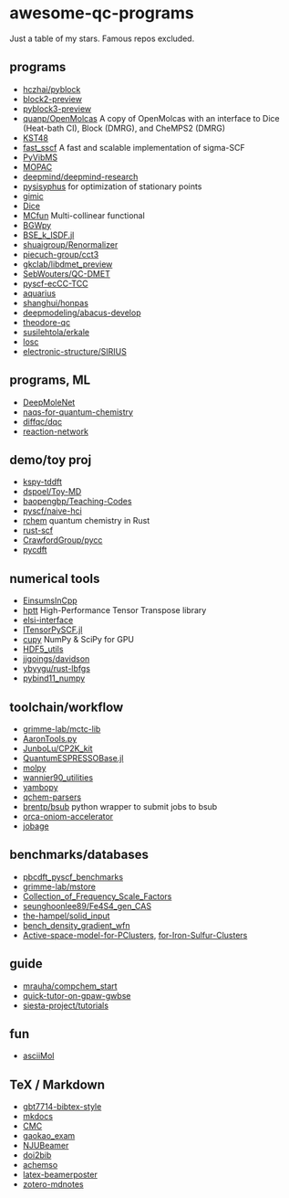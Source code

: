 # awesome-qc-programs
Just a table of my stars. Famous repos excluded.

## programs
* [hczhai/pyblock](https://github.com/hczhai/pyblock)
* [block2-preview](https://github.com/block-hczhai/block2-preview)
* [pyblock3-preview](https://github.com/block-hczhai/pyblock3-preview)
* [quanp/OpenMolcas](https://github.com/quanp/OpenMolcas) A copy of OpenMolcas with an interface to Dice (Heat-bath CI), Block (DMRG), and CheMPS2 (DMRG) 
* [KST48](https://github.com/RimoAccelerator/KST48)
* [fast_sscf](https://github.com/hongzhouye/fast_sscf) A fast and scalable implementation of sigma-SCF 
* [PyVibMS](https://github.com/smutao/PyVibMS)
* [MOPAC](https://github.com/openmopac/MOPAC)
* [deepmind/deepmind-research](https://github.com/deepmind/deepmind-research)
* [pysisyphus](https://github.com/eljost/pysisyphus) for optimization of stationary points
* [gimic](https://github.com/qmcurrents/gimic)
* [Dice](https://github.com/sanshar/Dice)
* [MCfun](https://github.com/Multi-collinear/MCfun) Multi-collinear functional 
* [BGWpy](https://github.com/BerkeleyGW/BGWpy)
* [BSE_k_ISDF.jl](https://github.com/fhenneke/BSE_k_ISDF.jl)
* [shuaigroup/Renormalizer](https://github.com/shuaigroup/Renormalizer)
* [piecuch-group/cct3](https://github.com/piecuch-group/cct3)
* [gkclab/libdmet_preview](https://github.com/gkclab/libdmet_preview)
* [SebWouters/QC-DMET](https://github.com/SebWouters/QC-DMET)
* [pyscf-ecCC-TCC](https://github.com/seunghoonlee89/pyscf-ecCC-TCC)
* [aquarius](https://github.com/devinamatthews/aquarius)
* [shanghui/honpas](https://github.com/shanghui/honpas)
* [deepmodeling/abacus-develop](https://github.com/deepmodeling/abacus-develop)
* [theodore-qc](https://github.com/felixplasser/theodore-qc)
* [susilehtola/erkale](https://github.com/susilehtola/erkale)
* [losc](https://github.com/Yang-Laboratory/losc)
* [electronic-structure/SIRIUS](https://github.com/electronic-structure/SIRIUS)

## programs, ML
* [DeepMoleNet](https://github.com/Frank-LIU-520/DeepMoleNet)
* [naqs-for-quantum-chemistry](https://github.com/tomdbar/naqs-for-quantum-chemistry)
* [diffqc/dqc](https://github.com/diffqc/dqc)
* [reaction-network](https://github.com/GENESIS-EFRC/reaction-network)

## demo/toy proj
* [kspy-tddft](https://github.com/pwborthwick/kspy-tddft)
* [dspoel/Toy-MD](https://github.com/dspoel/Toy-MD)
* [baopengbp/Teaching-Codes](https://github.com/baopengbp/Teaching-Codes)
* [pyscf/naive-hci](https://github.com/pyscf/naive-hci)
* [rchem](https://github.com/berquist/rchem) quantum chemistry in Rust
* [rust-scf](https://github.com/stanpapa/rust-scf)
* [CrawfordGroup/pycc](https://github.com/CrawfordGroup/pycc)
* [pycdft](https://github.com/MICCoMpy/pycdft)

## numerical tools
* [EinsumsInCpp](https://github.com/jturney/EinsumsInCpp)
* [hptt](https://github.com/springer13/hptt) High-Performance Tensor Transpose library 
* [elsi-interface](https://github.com/ElectronicStructureLibrary/elsi-interface)
* [ITensorPySCF.jl](https://github.com/mtfishman/ITensorPySCF.jl)
* [cupy](https://github.com/cupy/cupy) NumPy & SciPy for GPU 
* [HDF5_utils](https://github.com/jterwin/HDF5_utils)
* [jjgoings/davidson](https://github.com/jjgoings/davidson)
* [ybyygu/rust-lbfgs](https://github.com/ybyygu/rust-lbfgs)
* [pybind11_numpy](https://github.com/jamesETsmith/pybind11_numpy)

## toolchain/workflow
* [grimme-lab/mctc-lib](https://github.com/grimme-lab/mctc-lib)
* [AaronTools.py](https://github.com/QChASM/AaronTools.py)
* [JunboLu/CP2K_kit](https://github.com/JunboLu/CP2K_kit)
* [QuantumESPRESSOBase.jl](https://github.com/MineralsCloud/QuantumESPRESSOBase.jl)
* [molpy](https://github.com/steabert/molpy)
* [wannier90_utilities](https://github.com/cationly/wannier90_utilities)
* [yambopy](https://github.com/henriquemiranda/yambopy)
* [qchem-parsers](https://github.com/abelcarreras/qchem-parsers)
* [brentp/bsub](https://github.com/brentp/bsub) python wrapper to submit jobs to bsub
* [orca-oniom-accelerator](https://github.com/Hare80/orca-oniom-accelerator)
* [jobage](https://github.com/c4rO-0/jobage)

## benchmarks/databases
* [pbcdft_pyscf_benchmarks](https://github.com/Jasonmyu/pbcdft_pyscf_benchmarks)
* [grimme-lab/mstore](https://github.com/grimme-lab/mstore)
* [Collection_of_Frequency_Scale_Factors](https://github.com/liyuanhe211/Collection_of_Frequency_Scale_Factors)
* [seunghoonlee89/Fe4S4_gen_CAS](https://github.com/seunghoonlee89/Fe4S4_gen_CAS)
* [the-hampel/solid_input](https://github.com/the-hampel/solid_input)
* [bench_density_gradient_wfn](https://github.com/zyth0s/bench_density_gradient_wfn)
* [Active-space-model-for-PClusters](https://github.com/zhendongli2008/Active-space-model-for-PClusters), [for-Iron-Sulfur-Clusters](https://github.com/zhendongli2008/Active-space-model-for-Iron-Sulfur-Clusters)

## guide
* [mrauha/compchem_start](https://github.com/mrauha/compchem_start)
* [quick-tutor-on-gpaw-gwbse](https://github.com/minyez/quick-tutor-on-gpaw-gwbse)
* [siesta-project/tutorials](https://github.com/siesta-project/tutorials)

## fun
* [asciiMol](https://github.com/dewberryants/asciiMol)

## TeX / Markdown
* [gbt7714-bibtex-style](https://github.com/zepinglee/gbt7714-bibtex-style)
* [mkdocs](https://github.com/mkdocs/mkdocs)
* [CMC](https://github.com/shaodongtang/CMC)
* [gaokao_exam](https://github.com/shaodongtang/gaokao_exam)
* [NJUBeamer](https://github.com/nju-lug/NJUBeamer)
* [doi2bib](https://github.com/schneiderfelipe/doi2bib)
* [achemso](https://github.com/josephwright/achemso)
* [latex-beamerposter](https://github.com/deselaers/latex-beamerposter)
* [zotero-mdnotes](https://github.com/argenos/zotero-mdnotes)
